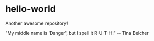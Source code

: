 # hello-world

Another awesome repository!

"My middle name is 'Danger', but I spell it R-U-T-H!" -- Tina Belcher
